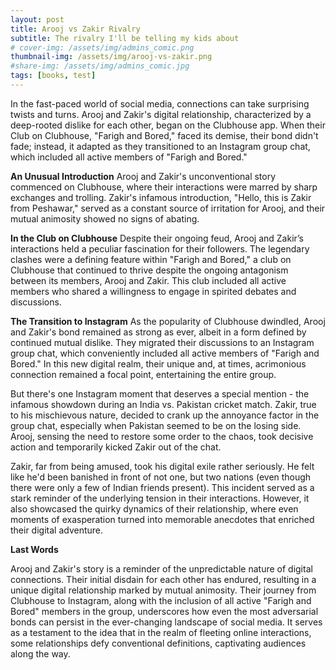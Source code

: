 ```yaml
---
layout: post
title: Arooj vs Zakir Rivalry
subtitle: The rivalry I'll be telling my kids about
# cover-img: /assets/img/admins_comic.png
thumbnail-img: /assets/img/arooj-vs-zakir.png
#share-img: /assets/img/admins_comic.jpg
tags: [books, test]
---
```


In the fast-paced world of social media, connections can take surprising twists and turns. Arooj and Zakir's digital relationship, characterized by a deep-rooted dislike for each other, began on the Clubhouse app. When their Club on Clubhouse, "Farigh and Bored," faced its demise, their bond didn't fade; instead, it adapted as they transitioned to an Instagram group chat, which included all active members of "Farigh and Bored."

**An Unusual Introduction**
Arooj and Zakir's unconventional story commenced on Clubhouse, where their interactions were marred by sharp exchanges and trolling. Zakir's infamous introduction, "Hello, this is Zakir from Peshawar," served as a constant source of irritation for Arooj, and their mutual animosity showed no signs of abating.

**In the Club on Clubhouse**
Despite their ongoing feud, Arooj and Zakir’s interactions held a peculiar fascination for their followers. The legendary clashes were a defining feature within "Farigh and Bored," a club on Clubhouse that continued to thrive despite the ongoing antagonism between its members, Arooj and Zakir. This club included all active members who shared a willingness to engage in spirited debates and discussions.

**The Transition to Instagram**
As the popularity of Clubhouse dwindled, Arooj and Zakir's bond remained as strong as ever, albeit in a form defined by continued mutual dislike. They migrated their discussions to an Instagram group chat, which conveniently included all active members of "Farigh and Bored." In this new digital realm, their unique and, at times, acrimonious connection remained a focal point, entertaining the entire group.

But there's one Instagram moment that deserves a special mention - the infamous showdown during an India vs. Pakistan cricket match. Zakir, true to his mischievous nature, decided to crank up the annoyance factor in the group chat, especially when Pakistan seemed to be on the losing side. Arooj, sensing the need to restore some order to the chaos, took decisive action and temporarily kicked Zakir out of the chat.

Zakir, far from being amused, took his digital exile rather seriously. He felt like he'd been banished in front of not one, but two nations (even though there were only a few of Indian friends present). This incident served as a stark reminder of the underlying tension in their interactions. However, it also showcased the quirky dynamics of their relationship, where even moments of exasperation turned into memorable anecdotes that enriched their digital adventure.

**Last Words**

Arooj and Zakir's story is a reminder of the unpredictable nature of digital connections. Their initial disdain for each other has endured, resulting in a unique digital relationship marked by mutual animosity. Their journey from Clubhouse to Instagram, along with the inclusion of all active "Farigh and Bored" members in the group, underscores how even the most adversarial bonds can persist in the ever-changing landscape of social media. It serves as a testament to the idea that in the realm of fleeting online interactions, some relationships defy conventional definitions, captivating audiences along the way.